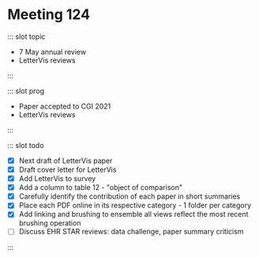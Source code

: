 # Meeting 124

<Meeting index="124" members="Bob, Elif, Mohammed, Wang" date="19 Apr 2021 11:00" nextDate="26 Apr 2021 11:00">

::: slot topic

- 7 May annual review
- LetterVis reviews

:::

::: slot prog

- Paper accepted to CGI 2021
- LetterVis reviews

:::

::: slot todo

- [x] Next draft of LetterVis paper
- [x] Draft cover letter for LetterVis
- [x] Add LetterVis to survey
- [x] Add a column to table 12 - "object of comparison"
- [x] Carefully identify the contribution of each paper in short summaries
- [x] Place each PDF online in its respective category - 1 folder per category
- [x] Add linking and brushing to ensemble all views reflect the most recent brushing operation
- [ ] Discuss EHR STAR reviews: data challenge, paper summary criticism

:::

</Meeting>

